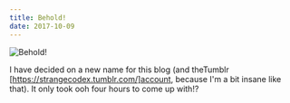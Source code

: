 ```yaml
---
title: Behold!
date: 2017-10-09
---
```


![Behold!](https://source.unsplash.com/gp8BLyaTaA0/1600x900)

I have decided on a new name for this blog (and theTumblr [https://strangecodex.tumblr.com/]account, because I'm a bit insane like that). It only took ooh four hours to come up with!?